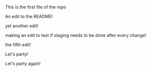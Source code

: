 This is the first file of the repo

An edit to the README!

yet another edit!

making an edit to test if staging needs to be done after every change!

the fifth edit!

Let's party!

Let's party again!
